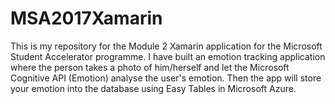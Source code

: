 # MSA2017Xamarin

This is my repository for the Module 2 Xamarin application for the Microsoft Student Accelerator programme.
I have built an emotion tracking application where the person takes a photo of him/herself and let the Microsoft Cognitive API (Emotion) analyse the user's emotion.
Then the app will store your emotion into the database using Easy Tables in Microsoft Azure.
